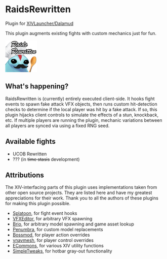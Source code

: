 # RaidsRewritten

Plugin for [XIVLauncher/Dalamud](https://goatcorp.github.io/)

This plugin augments existing fights with custom mechanics just for fun.

<img src="images/icon.png" height=100px />

## What's happening?

RaidsRewritten is (currently) entirely executed client-side. It hooks fight events to spawn fake attack VFX objects, then runs custom hit-detection checks to determine if the local player was hit by a fake attack. If so, this plugin hijacks client controls to simulate the effects of a stun, knockback, etc. If multiple players are running the plugin, mechanic variations between all players are synced via using a fixed RNG seed.

## Available fights

- UCOB Rewritten
- ??? (in ~~time stasis~~ development)

## Attributions

The XIV-interfacing parts of this plugin uses implementations taken from other open source projects. They are listed here and have my greatest appreciations for their work. Thank you to all the authors of these plugins for making this plugin possible.

- [Splatoon](https://github.com/PunishXIV/Splatoon), for fight event hooks
- [VFXEditor](https://github.com/0ceal0t/Dalamud-VFXEditor), for arbitrary VFX spawning
- [Brio](https://github.com/Etheirys/Brio), for arbitrary model spawning and game asset lookup
- [Penumbra](https://github.com/xivdev/Penumbra), for custom model replacements
- [Bossmod](https://github.com/awgil/ffxiv_bossmod), for player action overrides
- [vnavmesh](https://github.com/awgil/ffxiv_navmesh), for player control overrides
- [ECommons](https://github.com/NightmareXIV/ECommons), for various XIV utility functions
- [SimpleTweaks](https://github.com/Caraxi/SimpleTweaksPlugin), for hotbar gray-out functionality
